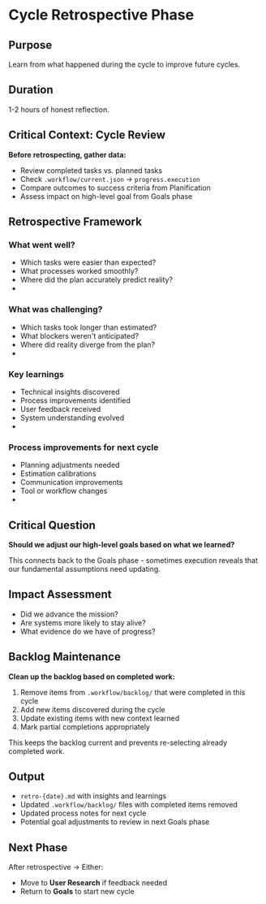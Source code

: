 # Cycle Retrospective Phase

## Purpose
Learn from what happened during the cycle to improve future cycles.

## Duration
1-2 hours of honest reflection.

## Critical Context: Cycle Review

**Before retrospecting, gather data:**
- Review completed tasks vs. planned tasks
- Check `.workflow/current.json` → `progress.execution`
- Compare outcomes to success criteria from Planification
- Assess impact on high-level goal from Goals phase

## Retrospective Framework

### What went well?
- Which tasks were easier than expected?
- What processes worked smoothly?
- Where did the plan accurately predict reality?
- 

### What was challenging?
- Which tasks took longer than estimated?
- What blockers weren't anticipated?
- Where did reality diverge from the plan?
- 

### Key learnings
- Technical insights discovered
- Process improvements identified
- User feedback received
- System understanding evolved
- 

### Process improvements for next cycle
- Planning adjustments needed
- Estimation calibrations
- Communication improvements
- Tool or workflow changes
- 

## Critical Question

**Should we adjust our high-level goals based on what we learned?**

This connects back to the Goals phase - sometimes execution reveals that our fundamental assumptions need updating.

## Impact Assessment

- Did we advance the mission?
- Are systems more likely to stay alive?
- What evidence do we have of progress?

## Backlog Maintenance

**Clean up the backlog based on completed work:**
1. Remove items from `.workflow/backlog/` that were completed in this cycle
2. Add new items discovered during the cycle
3. Update existing items with new context learned
4. Mark partial completions appropriately

This keeps the backlog current and prevents re-selecting already completed work.

## Output
- `retro-{date}.md` with insights and learnings
- Updated `.workflow/backlog/` files with completed items removed
- Updated process notes for next cycle
- Potential goal adjustments to review in next Goals phase

## Next Phase
After retrospective → Either:
- Move to **User Research** if feedback needed
- Return to **Goals** to start new cycle
